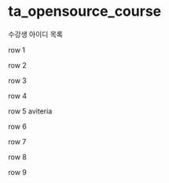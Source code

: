 # ta_opensource_course

수강생 아이디 목록

row 1

row 2

row 3

row 4

row 5 
aviteria

row 6

row 7

row 8

row 9
